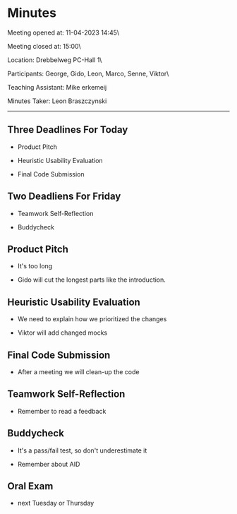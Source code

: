 # Minutes

Meeting opened at: 11-04-2023 14:45\

Meeting closed at: 15:00\

Location: Drebbelweg PC-Hall 1\

Participants: George, Gido, Leon, Marco, Senne, Viktor\

Teaching Assistant: Mike erkemeij


Minutes Taker: Leon Braszczynski


---


## Three Deadlines For Today

- Product Pitch

- Heuristic Usability Evaluation

- Final Code Submission


## Two Deadliens For Friday

- Teamwork Self-Reflection

- Buddycheck


## Product Pitch

- It's too long

- Gido will cut the longest parts like the introduction.


## Heuristic Usability Evaluation

- We need to explain how we prioritized the changes

- Viktor will add changed mocks


## Final Code Submission

- After a meeting we will clean-up the code


## Teamwork Self-Reflection

- Remember to read a feedback


## Buddycheck

- It's a pass/fail test, so don't underestimate it

- Remember about AID


## Oral Exam

- next Tuesday or Thursday